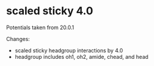 # scaled sticky 4.0

Potentials taken from 20.0.1

Changes:
- scaled sticky headgroup interactions by 4.0
- headgroup includes oh1, oh2, amide, chead, and head
